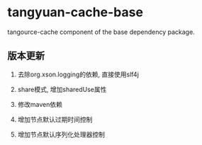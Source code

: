 # tangyuan-cache-base

tangource-cache component of the base dependency package.


## 版本更新

1. 去除org.xson.logging的依赖, 直接使用slf4j
2. share模式, 增加sharedUse属性

1. 修改maven依赖
2. 增加节点默认过期时间控制
2. 增加节点默认序列化处理器控制